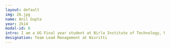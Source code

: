 ```yaml
---
layout: default
img: 26.jpg
name: Anil Gupta
year: 2k14
modal-id: 6
intro: I am a UG Final year student at Birla Institute of Technology, Mesra.
designation: Team Lead Management at Nivritti
---
```


